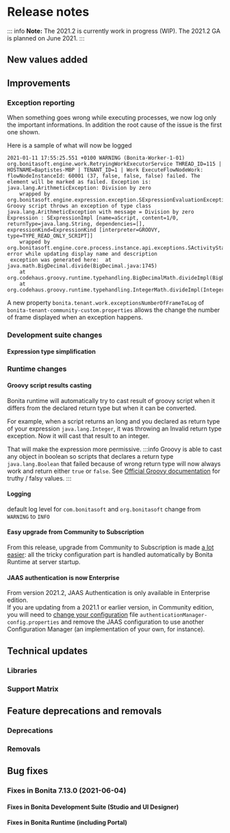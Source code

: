 # Release notes

::: info
**Note:** The 2021.2 is currently work in progress (WIP). The 2021.2 GA is planned on June 2021.
:::

## New values added


## Improvements

### Exception reporting

When something goes wrong while executing processes, we now log only the important informations. In addition the root cause of the issue is the first one shown.

Here is a sample of what will now be logged
```
2021-01-11 17:55:25.551 +0100 WARNING (Bonita-Worker-1-01) org.bonitasoft.engine.work.RetryingWorkExecutorService THREAD_ID=115 | HOSTNAME=Baptistes-MBP | TENANT_ID=1 | Work ExecuteFlowNodeWork: flowNodeInstanceId: 60001 (37, false, false, false) failed. The element will be marked as failed. Exception is: java.lang.ArithmeticException: Division by zero
	wrapped by org.bonitasoft.engine.expression.exception.SExpressionEvaluationException: Groovy script throws an exception of type class java.lang.ArithmeticException with message = Division by zero
Expression : SExpressionImpl [name=aScript, content=1/0, returnType=java.lang.String, dependencies=[], expressionKind=ExpressionKind [interpreter=GROOVY, type=TYPE_READ_ONLY_SCRIPT]]
	wrapped by org.bonitasoft.engine.core.process.instance.api.exceptions.SActivityStateExecutionException: error while updating display name and description
 exception was generated here:	at java.math.BigDecimal.divide(BigDecimal.java:1745)
	at org.codehaus.groovy.runtime.typehandling.BigDecimalMath.divideImpl(BigDecimalMath.java:68)
	at org.codehaus.groovy.runtime.typehandling.IntegerMath.divideImpl(IntegerMath.java:49)
```
A new property `bonita.tenant.work.exceptionsNumberOfFrameToLog` of `bonita-tenant-community-custom.properties` allows the change the number of frame displayed when an exception happens.


### Development suite changes
#### Expression type simplification

### Runtime changes

#### Groovy script results casting

Bonita runtime will automatically try to cast result of groovy script when it differs from the declared return type but when it can be converted.

For example, when a script returns an long and you declared as return type of your expression `java.lang.Integer`,
it was throwing an Invalid return type exception. Now it will cast that result to an integer.

That will make the expression more permissive.
:::info
Groovy is able to cast any object in boolean so scripts that declares a return type `java.lang.Boolean` that failed because of wrong return type will now always 
work and return either `true` or `false`. See [Official Groovy documentation](https://groovy-lang.org/semantics.html#Groovy-Truth) for truthy / falsy values.
:::


#### Logging

default log level for `com.bonitasoft` and `org.bonitasoft` change from `WARNING` to `INFO`

#### Easy upgrade from Community to Subscription

From this release, upgrade from Community to Subscription is made [a lot easier](upgrade-from-community-to-a-subscription-edition.md#bonita-platform-upgrade):
all the tricky configuration part is handled automatically by Bonita Runtime at server startup.

#### JAAS authentication is now Enterprise

From version 2021.2, JAAS Authentication is only available in Enterprise edition.  
If you are updating from a 2021.1 or earlier version, in Community edition, you will need to [change your configuration](BonitaBPM_platform_setup.md) file `authenticationManager-config.properties`
and remove the JAAS configuration to use another Configuration Manager (an implementation of your own, for instance).

## Technical updates
### Libraries

### Support Matrix


## Feature deprecations and removals

### Deprecations



### Removals


## Bug fixes

### Fixes in Bonita 7.13.0 (2021-06-04)
#### Fixes in Bonita Development Suite (Studio and UI Designer)


#### Fixes in Bonita Runtime (including Portal)
